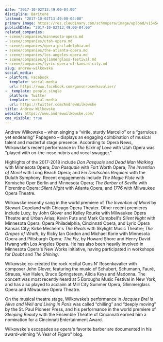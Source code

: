 ```yaml
---
date: "2017-10-02T13:49:00-04:00"
discipline: Baritone
lastmod: "2017-10-02T13:49:00-04:00"
primary_image: https://res.cloudinary.com/schmopera/image/upload/v1545409169/media/webhook-uploads/1506966563274/DSC_0113.jpg.jpg
publishDate: "2017-10-02T13:49:00-04:00"
related_companies:
- scene/companies/minnesota-opera.md
- scene/companies/utah-opera.md
- scene/companies/opera-philadelphia.md
- scene/companies/the-atlanta-opera.md
- scene/companies/los-angeles-opera.md
- scene/companies/glimmerglass-festival.md
- scene/companies/lyric-opera-of-kansas-city.md
slug: andrew-wilkowske
social_media:
- platform: Facebook
  template: social-media
  url: https://www.facebook.com/gunsnrosenkavalier/
- _template: people_single
  platform: Twitter
  template: social-media
  url: https://twitter.com/AndrewWilkowske
title: Andrew Wilkowske
website: https://www.andrewwilkowske.com/
cms_visible: true
---
```


Andrew Wilkowske – when singing a “virile, sturdy Marcello” or a “garrulous yet endearing” Papageno – displays an engaging combination of musical talent and masterful stage presence. According to Opera News, Wilkowske's recent performance in *The Elixir of Love* with Utah Opera was "played with on-the-nose hubris and vocal swagger."

Highlights of the 2017-2018 include *Don Pasquale* and *Dead Man Walking* with Minnesota Opera; *Don Pasquale* with Fort Worth Opera; *The Invention of Morel* with Long Beach Opera; and *Ein Deutsches Requiem* with the Duluth Symphony. Recent engagements include *The Magic Flute* with Komische Oper Berlin and Minnesota Opera; *The Barber of Seville* with Florentine Opera; *Silent Night* with Atlanta Opera; and *1776* with Milwaukee Opera Theatre.

Wilkowske recently sang in the world premiere of *The Invention of Morel* by Stewart Copeland with Chicago Opera Theater. Other recent premieres include Lucy, by John Glover and Kelley Rourke with Milwaukee Opera Theatre and Urban Arias; Kevin Puts and Mark Campbell's *Silent Night* with Minnesota Opera, Opera Philadelphia, Cincinnati Opera, and Lyric Opera Kansas City; Kirke Mechem's *The Rivals* with Skylight Music Theatre; *The Grapes of Wrath*, by Ricky Ian Gordon and Michael Korie with Minnesota Opera and Pittsburgh Opera;  *The Fly*, by Howard Shore and Henry David Hwang with Los Angeles Opera. He has also been heavily involved in Minnesota Opera's New Works Initiative, having participated in workshops for *Doubt* and *The Shining*. 

Wilkowske co-created the rock recital Guns N' Rosenkavalier with composer John Glover, featuring the music of Schubert, Schumann, Faurè, Strauss, Van Halen, Bruce Springsteen, Alicia Keys and Madonna.  The concert was most recently heard at 5 Boroughs Music Festival in New York, and has also played to acclaim at Mill City Summer Opera, Glimmerglass Opera and Milwaukee Opera Theatre.  

On the musical theatre stage, Wilkowske’s performance in *Jacques Brel is Alive and Well and Living in Paris* was called “chilling” and “deeply moving” by the St. Paul Pioneer Press, and his performance in the world premiere of *Sleeping Beauty* with the Ensemble Theatre of Cincinnati earned him a nomination for a Cincinnati Entertainment Award.

Wilkowske's escapades as opera's favorite barber are documented in his award-winning "A Year of Figaro" blog.
